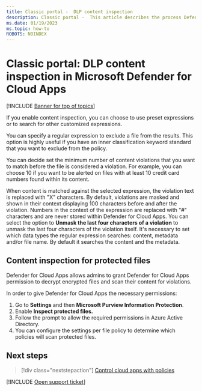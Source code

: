 ```yaml
---
title: Classic portal -  DLP content inspection
description: Classic portal -  This article describes the process Defender for Cloud Apps follows when performing DLP content inspection on data in your cloud.
ms.date: 01/19/2023
ms.topic: how-to
ROBOTS: NOINDEX
---
```

# Classic portal: DLP content inspection in Microsoft Defender for Cloud Apps

[!INCLUDE [Banner for top of topics](includes/banner.md)]

If you enable content inspection, you can choose to use preset expressions or to search for other customized expressions.

You can specify a regular expression to exclude a file from the results. This option is highly useful if you have an inner classification keyword standard that you want to exclude from the policy.

You can decide set the minimum number of content violations that you want to match before the file is considered a violation. For example, you can choose 10 if you want to be alerted on files with at least 10 credit card numbers found within its content.

When content is matched against the selected expression, the violation text is replaced with "X" characters. By default, violations are masked and shown in their context displaying 100 characters before and after the violation. Numbers in the context of the expression are replaced with "#" characters and are never stored within Defender for Cloud Apps. You can select the option to **Unmask the last four characters of a violation** to unmask the last four characters of the violation itself. It's necessary to set which data types the regular expression searches: content, metadata and/or file name. By default it searches the content and the metadata.

## Content inspection for protected files

Defender for Cloud Apps allows admins to grant Defender for Cloud Apps permission to decrypt encrypted files and scan their content for violations.

In order to give Defender for Cloud Apps the necessary permissions:

1. Go to **Settings** and then **Microsoft Purview Information Protection**.
2. Enable **Inspect protected files.**
3. Follow the prompt to allow the required permissions in Azure Active Directory.
4. You can configure the settings per file policy to determine which policies will scan protected files.

## Next steps

> [!div class="nextstepaction"]
> [Control cloud apps with policies](control-cloud-apps-with-policies.md)

[!INCLUDE [Open support ticket](includes/support.md)]

